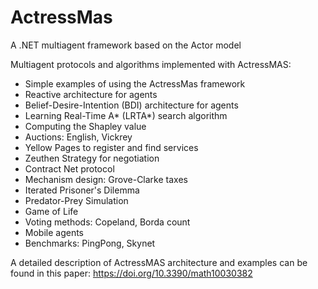 # ActressMas
A .NET multiagent framework based on the Actor model 

Multiagent protocols and algorithms implemented with ActressMAS:

- Simple examples of using the ActressMas framework
- Reactive architecture for agents
- Belief-Desire-Intention (BDI) architecture for agents
- Learning Real-Time A* (LRTA*) search algorithm
- Computing the Shapley value
- Auctions: English, Vickrey
- Yellow Pages to register and find services
- Zeuthen Strategy for negotiation
- Contract Net protocol
- Mechanism design: Grove-Clarke taxes
- Iterated Prisoner's Dilemma
- Predator-Prey Simulation
- Game of Life
- Voting methods: Copeland, Borda count
- Mobile agents
- Benchmarks: PingPong, Skynet

A detailed description of ActressMAS architecture and examples can be found in this paper: https://doi.org/10.3390/math10030382
